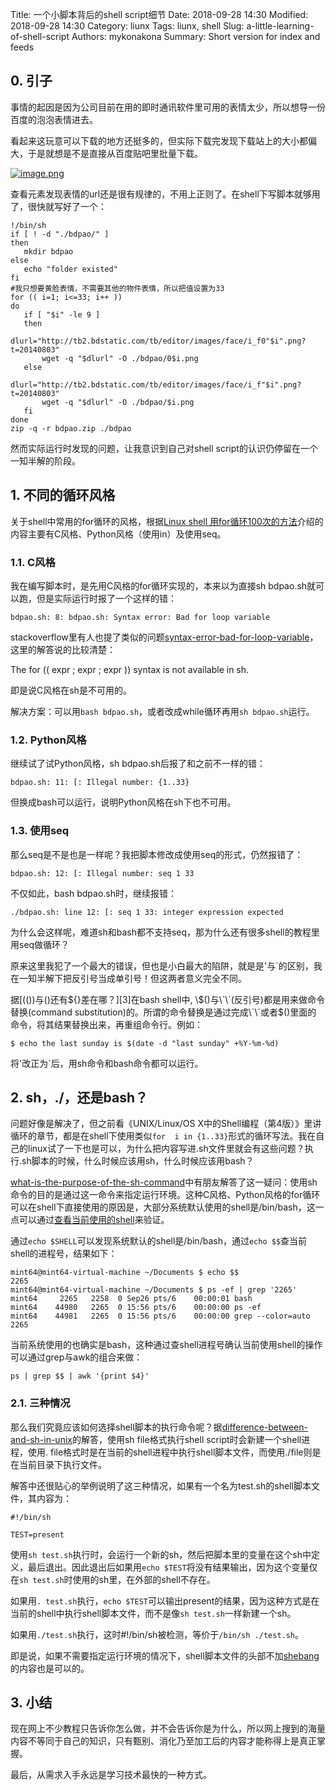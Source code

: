 Title: 一个小脚本背后的shell script细节
Date: 2018-09-28 14:30
Modified: 2018-09-28 14:30
Category: liunx
Tags: liunx, shell
Slug: a-little-learning-of-shell-script
Authors: mykonakona
Summary: Short version for index and feeds

## 0. 引子
事情的起因是因为公司目前在用的即时通讯软件里可用的表情太少，所以想导一份百度的泡泡表情进去。

看起来这玩意可以下载的地方还挺多的，但实际下载完发现下载站上的大小都偏大，于是就想是不是直接从百度贴吧里批量下载。

[![image.png](https://i.postimg.cc/W1ZrT2YR/image.png)](https://postimg.cc/mPbhSGGV)

查看元素发现表情的url还是很有规律的，不用上正则了。在shell下写脚本就够用了，很快就写好了一个：

```
!/bin/sh
if [ ! -d "./bdpao/" ]
then
   mkdir bdpao
else
   echo "folder existed"
fi
#我只想要黄脸表情，不需要其他的物件表情，所以把值设置为33
for (( i=1; i<=33; i++ ))
do
   if [ "$i" -le 9 ]
   then
       dlurl="http://tb2.bdstatic.com/tb/editor/images/face/i_f0"$i".png?t=20140803"
       wget -q "$dlurl" -O ./bdpao/0$i.png
   else
       dlurl="http://tb2.bdstatic.com/tb/editor/images/face/i_f"$i".png?t=20140803"
       wget -q "$dlurl" -O ./bdpao/$i.png
   fi
done
zip -q -r bdpao.zip ./bdpao
```


然而实际运行时发现的问题，让我意识到自己对shell script的认识仍停留在一个一知半解的阶段。

## 1. 不同的循环风格

关于shell中常用的for循环的风格，根据[Linux shell 用for循环100次的方法][1]介绍的内容主要有C风格、Python风格（使用in）及使用seq。

### 1.1. C风格

我在编写脚本时，是先用C风格的for循环实现的，本来以为直接sh bdpao.sh就可以跑，但是实际运行时报了一个这样的错：

```
bdpao.sh: 8: bdpao.sh: Syntax error: Bad for loop variable
```

stackoverflow里有人也提了类似的问题[syntax-error-bad-for-loop-variable][2]，这里的解答说的比较清楚：

The for (( expr ; expr ; expr )) syntax is not available in sh.

即是说C风格在sh是不可用的。

解决方案：可以用`bash bdpao.sh`，或者改成while循环再用`sh bdpao.sh`运行。

### 1.2. Python风格
继续试了试Python风格，sh bdpao.sh后报了和之前不一样的错：

```
bdpao.sh: 11: [: Illegal number: {1..33}
```

但换成bash可以运行，说明Python风格在sh下也不可用。

### 1.3. 使用seq
那么seq是不是也是一样呢？我把脚本修改成使用seq的形式，仍然报错了：

```
bdpao.sh: 12: [: Illegal number: seq 1 33
```

不仅如此，bash bdpao.sh时，继续报错：

```
./bdpao.sh: line 12: [: seq 1 33: integer expression expected
```

为什么会这样呢，难道sh和bash都不支持seq，那为什么还有很多shell的教程里用seq做循环？

原来这里我犯了一个最大的错误，但也是小白最大的陷阱，就是是'与`的区别，我在一知半解下把反引号当成单引号！但这两者意义完全不同。

据[(())与()还有${}差在哪？][3]在bash shell中, \$()与\`\`(反引号)都是用来做命令替换(command substitution)的。所谓的命令替换是通过完成\`\`或者$()里面的 命令，将其结果替换出来，再重组命令行。例如：

```
$ echo the last sunday is $(date -d "last sunday" +%Y-%m-%d)
```
将'改正为`后，用sh命令和bash命令都可以运行。

## 2. sh，./，还是bash？
问题好像是解决了，但之前看《UNIX/Linux/OS X中的Shell编程（第4版）》里讲循环的章节，都是在shell下使用类似`for  i in {1..33}`形式的循环写法。我在自己的linux试了一下也是可以，为什么把内容写进.sh文件里就会有这些问题？执行.sh脚本的时候，什么时候应该用sh，什么时候应该用bash？

[what-is-the-purpose-of-the-sh-command][4]中有朋友解答了这一疑问：使用sh命令的目的是通过这一命令来指定运行环境。这种C风格、Python风格的for循环可以在shell下直接使用的原因是，大部分系统默认使用的shell是/bin/bash，这一点可以通过[查看当前使用的shell][5]来验证。

通过`echo $SHELL`可以发现系统默认的shell是/bin/bash，通过`echo $$`查当前shell的进程号，结果如下：

```
mint64@mint64-virtual-machine ~/Documents $ echo $$
2265
mint64@mint64-virtual-machine ~/Documents $ ps -ef | grep '2265'
mint64     2265   2258  0 Sep26 pts/6    00:00:01 bash
mint64    44980   2265  0 15:56 pts/6    00:00:00 ps -ef
mint64    44981   2265  0 15:56 pts/6    00:00:00 grep --color=auto 2265
```

当前系统使用的也确实是bash，这种通过查shell进程号确认当前使用shell的操作可以通过grep与awk的组合来做：

```
ps | grep $$ | awk '{print $4}'
```
### 2.1. 三种情况
那么我们究竟应该如何选择shell脚本的执行命令呢？据[difference-between-and-sh-in-unix][6]的解答，使用sh file格式执行shell script时会新建一个shell进程，使用. file格式时是在当前的shell进程中执行shell脚本文件，而使用./file则是在当前目录下执行文件。

解答中还很贴心的举例说明了这三种情况，如果有一个名为test.sh的shell脚本文件，其内容为：

```
#!/bin/sh

TEST=present
```
使用`sh test.sh`执行时，会运行一个新的sh，然后把脚本里的变量在这个sh中定义，最后退出。因此退出后如果用`echo $TEST`将没有结果输出，因为这个变量仅在`sh test.sh`时使用的sh里，在外部的shell不存在。

如果用`. test.sh`执行，`echo $TEST`可以输出present的结果，因为这种方式是在当前的shell中执行shell脚本文件，而不是像`sh test.sh`一样新建一个sh。

如果用`./test.sh`执行，这时#!/bin/sh被检测，等价于`/bin/sh ./test.sh`。

即是说，如果不需要指定运行环境的情况下，shell脚本文件的头部不加[shebang][7]的内容也是可以的。

## 3. 小结
现在网上不少教程只告诉你怎么做，并不会告诉你是为什么，所以网上搜到的海量内容不等同于自己的知识，只有甄别、消化乃至加工后的内容才能称得上是真正掌握。

最后，从需求入手永远是学习技术最快的一种方式。

[1]: https://blog.csdn.net/wr339988/article/details/70768499    "Linux shell 用for循环100次的方法"
[2]: https://stackoverflow.com/questions/30358065/syntax-error-bad-for-loop-variable    "syntax-error-bad-for-loop-variable"
[3]: http://wiki.jikexueyuan.com/project/13-questions-of-shell/eight.html    "(())与()还有${}差在哪？"
[4]: https://superuser.com/questions/408890/what-is-the-purpose-of-the-sh-command    "what-is-the-purpose-of-the-sh-command"
[5]: https://www.cnblogs.com/softwaretesting/archive/2012/02/14/2350688.html    "查看当前使用的shell"
[6]: https://stackoverflow.com/questions/22087378/difference-between-and-sh-in-unix    "difference-between-and-sh-in-unix"
[7]: https://zh.wikipedia.org/zh-hans/Shebang    "Shebang"
